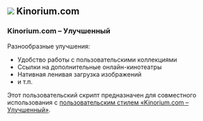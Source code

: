 ## ![](https://icons.duckduckgo.com/ip3/kinorium.com.ico) Kinorium.com

### Kinorium.com – Улучшенный

Разнообразные улучшения:

* Удобство работы с пользовательскими коллекциями
* Ссылки на дополнительные онлайн-кинотеатры
* Нативная ленивая загрузка изображений
* и т.п.

Этот пользовательский скрипт предназначен для совместного использования с [пользовательским стилем «Kinorium.com – Улучшенный»](https://github.com/Athari/AthariUserCSS#kinorium).
